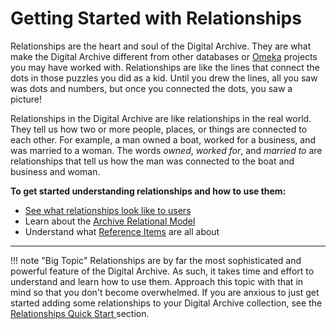 # Getting Started with Relationships

Relationships are the heart and soul of the Digital Archive. They are what make the
Digital Archive different from other databases or [Omeka](https://omeka.org/classic) projects
you may have worked with. Relationships are like the lines that connect the dots in those
puzzles you did as a kid. Until you drew the lines, all you saw was dots and numbers,
but once you connected the dots, you saw a picture!

Relationships in the Digital Archive are like relationships in the real world. They tell us how
two or more people, places, or things are connected to each other. For example, a man owned
a boat, worked for a business, and was married to a woman. The words *owned*, *worked for*, and
*married to* are relationships that tell us how the man was connected to the boat
and business and woman.

**To get started understanding relationships and how to use them:**

-   [See what relationships look like to users](/user/viewing-relationships) 
-   Learn about the [Archive Relational Model](/relationships/archive-relational-model)
-   Understand what [Reference Items](/relationships/reference-items) are all about

---

!!! note "Big Topic"
    Relationships are by far the most sophisticated and powerful feature of the Digital Archive.
    As such, it takes time and effort to understand and learn how to use them. Approach this
    topic with that in mind so that you don't become overwhelmed. If you are anxious to just
    get started adding some relationships to your Digital Archive collection, see the
    [Relationships Quick Start ](/archivist/add-relationship/#relationships-quick-start) section.

